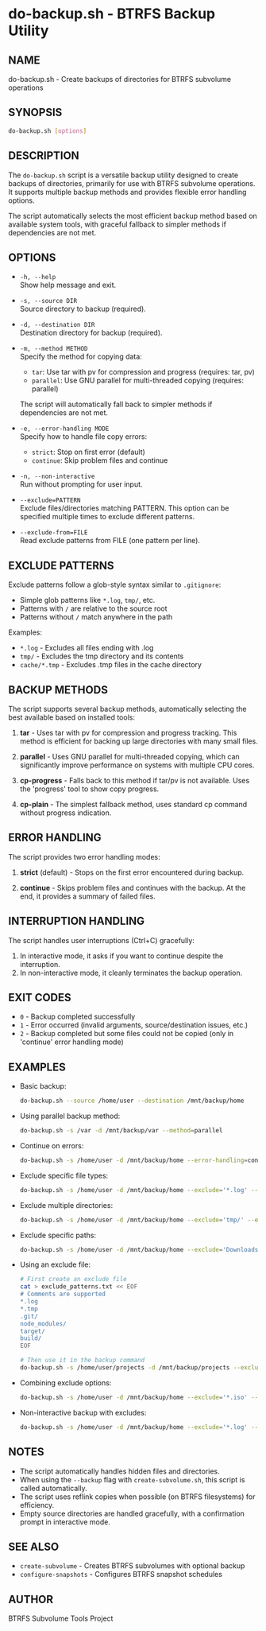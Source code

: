 # do-backup.sh - BTRFS Backup Utility

## NAME

do-backup.sh - Create backups of directories for BTRFS subvolume operations

## SYNOPSIS

```bash
do-backup.sh [options]
```

## DESCRIPTION

The `do-backup.sh` script is a versatile backup utility designed to create backups of directories, primarily for use with BTRFS subvolume operations. It supports multiple backup methods and provides flexible error handling options.

The script automatically selects the most efficient backup method based on available system tools, with graceful fallback to simpler methods if dependencies are not met.

## OPTIONS

* `-h, --help`  
  Show help message and exit.

* `-s, --source DIR`  
  Source directory to backup (required).

* `-d, --destination DIR`  
  Destination directory for backup (required).

* `-m, --method METHOD`  
  Specify the method for copying data:
  * `tar`: Use tar with pv for compression and progress (requires: tar, pv)
  * `parallel`: Use GNU parallel for multi-threaded copying (requires: parallel)
  
  The script will automatically fall back to simpler methods if dependencies are not met.

* `-e, --error-handling MODE`  
  Specify how to handle file copy errors:
  * `strict`: Stop on first error (default)
  * `continue`: Skip problem files and continue

* `-n, --non-interactive`  
  Run without prompting for user input.

* `--exclude=PATTERN`  
  Exclude files/directories matching PATTERN. This option can be specified multiple times to exclude different patterns.

* `--exclude-from=FILE`  
  Read exclude patterns from FILE (one pattern per line).

## EXCLUDE PATTERNS

Exclude patterns follow a glob-style syntax similar to `.gitignore`:

* Simple glob patterns like `*.log`, `tmp/`, etc.
* Patterns with `/` are relative to the source root
* Patterns without `/` match anywhere in the path

Examples:

* `*.log` - Excludes all files ending with .log
* `tmp/` - Excludes the tmp directory and its contents
* `cache/*.tmp` - Excludes .tmp files in the cache directory

## BACKUP METHODS

The script supports several backup methods, automatically selecting the best available based on installed tools:

1. **tar** - Uses tar with pv for compression and progress tracking. This method is efficient for backing up large directories with many small files.

2. **parallel** - Uses GNU parallel for multi-threaded copying, which can significantly improve performance on systems with multiple CPU cores.

3. **cp-progress** - Falls back to this method if tar/pv is not available. Uses the 'progress' tool to show copy progress.

4. **cp-plain** - The simplest fallback method, uses standard cp command without progress indication.

## ERROR HANDLING

The script provides two error handling modes:

1. **strict** (default) - Stops on the first error encountered during backup.

2. **continue** - Skips problem files and continues with the backup. At the end, it provides a summary of failed files.

## INTERRUPTION HANDLING

The script handles user interruptions (Ctrl+C) gracefully:

1. In interactive mode, it asks if you want to continue despite the interruption.
2. In non-interactive mode, it cleanly terminates the backup operation.

## EXIT CODES

* `0` - Backup completed successfully
* `1` - Error occurred (invalid arguments, source/destination issues, etc.)
* `2` - Backup completed but some files could not be copied (only in 'continue' error handling mode)

## EXAMPLES

* Basic backup:

  ```bash
  do-backup.sh --source /home/user --destination /mnt/backup/home
  ```

* Using parallel backup method:

  ```bash
  do-backup.sh -s /var -d /mnt/backup/var --method=parallel
  ```

* Continue on errors:

  ```bash
  do-backup.sh -s /home/user -d /mnt/backup/home --error-handling=continue
  ```

* Exclude specific file types:

  ```bash
  do-backup.sh -s /home/user -d /mnt/backup/home --exclude='*.log' --exclude='*.tmp'
  ```

* Exclude multiple directories:

  ```bash
  do-backup.sh -s /home/user -d /mnt/backup/home --exclude='tmp/' --exclude='cache/' --exclude='.git/'
  ```

* Exclude specific paths:

  ```bash
  do-backup.sh -s /home/user -d /mnt/backup/home --exclude='Downloads/large-files/' --exclude='Videos/'
  ```

* Using an exclude file:

  ```bash
  # First create an exclude file
  cat > exclude_patterns.txt << EOF
  # Comments are supported
  *.log
  *.tmp
  .git/
  node_modules/
  target/
  build/
  EOF

  # Then use it in the backup command
  do-backup.sh -s /home/user/projects -d /mnt/backup/projects --exclude-from=exclude_patterns.txt
  ```

* Combining exclude options:

  ```bash
  do-backup.sh -s /home/user -d /mnt/backup/home --exclude='*.iso' --exclude-from=exclude_patterns.txt
  ```

* Non-interactive backup with excludes:

  ```bash
  do-backup.sh -s /home/user -d /mnt/backup/home --exclude='*.log' --non-interactive
  ```

## NOTES

* The script automatically handles hidden files and directories.
* When using the `--backup` flag with `create-subvolume.sh`, this script is called automatically.
* The script uses reflink copies when possible (on BTRFS filesystems) for efficiency.
* Empty source directories are handled gracefully, with a confirmation prompt in interactive mode.

## SEE ALSO

* `create-subvolume` - Creates BTRFS subvolumes with optional backup
* `configure-snapshots` - Configures BTRFS snapshot schedules

## AUTHOR

BTRFS Subvolume Tools Project

